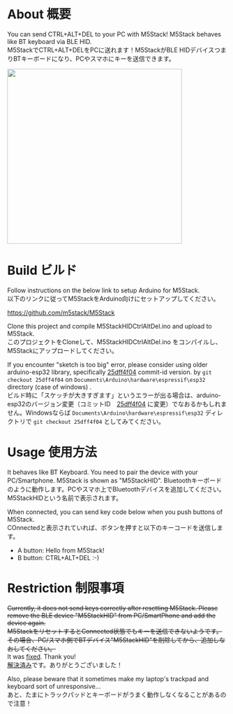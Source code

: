 # About 概要
You can send CTRL+ALT+DEL to your PC with M5Stack! M5Stack behaves like BT keyboard via BLE HID.\
M5StackでCTRL+ALT+DELをPCに送れます！M5StackがBLE HIDデバイスつまりBTキーボードになり、PCやスマホにキーを送信できます。

<img src="https://user-images.githubusercontent.com/618417/38174769-6b217e7c-360d-11e8-9a94-2b2ac8410b8e.jpg" width="400px">

# Build ビルド
Follow instructions on the below link to setup Arduino for M5Stack. \
以下のリンクに従ってM5StackをArduino向けにセットアップしてください。

https://github.com/m5stack/M5Stack

Clone this project and compile M5StackHIDCtrlAltDel.ino and upload to M5Stack. \
このプロジェクトをCloneして、M5StackHIDCtrlAltDel.ino をコンパイルし、M5Stackにアップロードしてください。

If you encounter "sketch is too big" error, please consider using older arduino-esp32 library, specifically [25dff4f04](https://github.com/espressif/arduino-esp32/commit/25dff4f044151f7f766c64b9d2ad90398472e6b3) commit-id version. by `git checkout 25dff4f04` on `Documents\Arduino\hardware\espressif\esp32` directory (case of windows) . \
ビルド時に「スケッチが大きすぎます」というエラーが出る場合は、arduino-esp32のバージョン変更（コミットID　[25dff4f04](https://github.com/espressif/arduino-esp32/commit/25dff4f044151f7f766c64b9d2ad90398472e6b3) に変更）でなおるかもしれません。Windowsならば `Documents\Arduino\hardware\espressif\esp32` ディレクトリで `git checkout 25dff4f04` としてみてください。

# Usage 使用方法
It behaves like BT Keyboard. You need to pair the device with your PC/Smartphone. M5Stack is shown as "M5StackHID".
Bluetoothキーボードのように動作します。PCやスマホ上でBluetoothデバイスを追加してください。M5StackHIDという名前で表示されます。

When connected, you can send key code below when you push buttons of M5Stack. \
COnnectedと表示されていれば、ボタンを押すと以下のキーコードを送信します。

* A button: Hello from M5Stack!
* B button: CTRL+ALT+DEL :-)

# Restriction 制限事項
~~Currently, it does not send keys correctly after resetting M5Stack. Please remove the BLE device "M5StackHID" from PC/SmartPhone and add the device again.~~ \
~~M5StackをリセットするとConnected状態でもキーを送信できないようです。その場合、PC/スマホ側でBTデバイス"M5StackHID"を削除してから、追加しなおしてください。~~ \
It was [fixed](https://github.com/mhama/M5StackHIDCtrlAltDel/pull/3). Thank you! \
[解決済み](https://github.com/mhama/M5StackHIDCtrlAltDel/pull/3)です。ありがとうございました！

Also, please beware that it sometimes make my laptop's trackpad and keyboard sort of unresponsive... \
あと、たまにトラックパッドとキーボードがうまく動作しなくなることがあるので注意！
